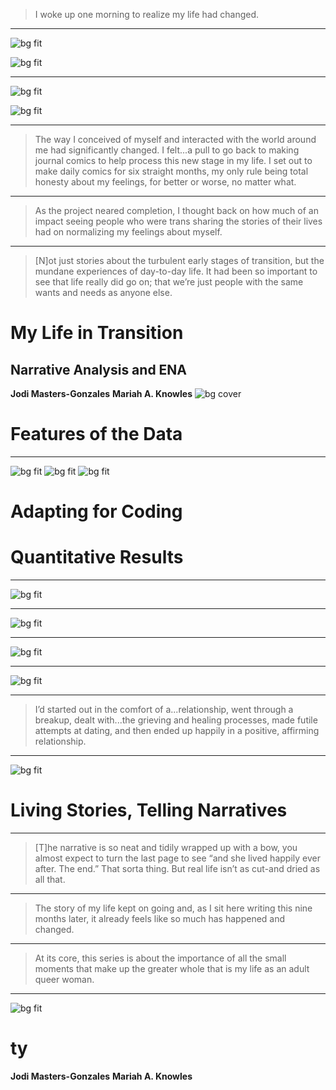 <!--
theme: ml
size: 16:9
headingDivider: 1
style: |
  :root {font-size: 24pt}
-->

> I woke up one morning to realize my life had changed.

---
![bg fit](https://pbs.twimg.com/media/FmUwSsIacAAgcEN?format=jpg&name=large)

![bg fit](https://pbs.twimg.com/media/FrRiWp7aAAAc4-G?format=jpg&name=large)

---
![bg fit](https://pbs.twimg.com/media/Fb--LGXaUAIqmRw?format=jpg&name=900x900)

![bg fit](https://pbs.twimg.com/media/FXpAFZIUYAAfme0?format=jpg&name=medium)

---

> The way I conceived of myself and interacted with the world around me had significantly changed. I felt...a pull to go back to making journal comics to help process this new stage in my life. I set out to make daily comics for six straight months, my only rule being total honesty about my feelings, for better or worse, no matter what.

---
> As the project neared completion, I thought back on how much of an impact seeing people who were trans sharing the stories of their lives had on normalizing my feelings about myself.

---
> [N]ot just stories about the turbulent early stages of transition, but the mundane experiences of day-to-day life. It had been so important to see that life really did go on; that we’re just people with the same wants and needs as anyone else.

# My Life in Transition
## Narrative Analysis and ENA
**Jodi Masters-Gonzales**
**Mariah A. Knowles**
![bg cover](https://www.goodfreephotos.com/albums/united-states/wisconsin/southern-wisconsin/dusk-on-the-sugar-river.jpg)
<!-- _class: title -->

# Features of the Data

---
![bg fit](https://pbs.twimg.com/media/Fj4Pcg7UYAEiTHb?format=jpg&name=medium)
![bg fit](https://pbs.twimg.com/media/Fj4Pcg5VIAAiwC3?format=jpg&name=medium)
![bg fit](https://pbs.twimg.com/media/Fj4Pcg5VQAIwV6E?format=jpg&name=medium)

# Adapting for Coding

# Quantitative Results

---
![bg fit](/{{it.results.figs.plain.a}})

---
![bg fit](/{{it.results.figs.plain.b}})

---
![bg fit](/{{it.results.figs.plain.c}})

---
![bg fit](/{{it.results.figs.spectral.a}})

---
> I’d started out in the comfort of a...relationship, went through a breakup, dealt with...the grieving and healing processes, made futile attempts at dating, and then ended up happily in a positive, affirming relationship.

---
![bg fit](/{{it.results.figs.trajectory.a}})

# Living Stories, Telling Narratives

---
> [T]he narrative is so neat and tidily wrapped up with a bow, you almost expect to turn the last page to see “and she lived happily ever after. The end.” That sorta thing. But real life isn’t as cut-and dried as all that.

---
> The story of my life kept on going and, as I sit here writing this nine months later, it already feels like so much has happened and changed.

---
> At its core, this series is about the importance of all the small moments that make up the greater whole that is my life as an adult queer woman.

---
![bg fit](https://pbs.twimg.com/profile_banners/563903972/1623193910/1500x500)

# ty
**Jodi Masters-Gonzales**
**Mariah A. Knowles**